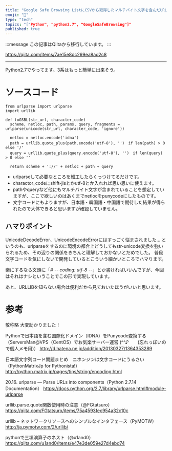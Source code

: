 ```yaml
---
title: "Google Safe Browsing ListにCSVから取得したマルチバイト文字を含んだURLを渡す"
emoji: "📝"
type: "tech"
topics: "["Python", "python2.7", "GoogleSafeBrowsing"]"
published: true
---
```


:::message
この記事はQiitaから移行しています。
:::

https://qiita.com/items/7ae15e8dc299ea8ad2c8

---

Python2.7でやってます。3系はもっと簡単に出来そう。

# ソースコード

```
from urlparse import urlparse
import urllib

def toGSBL(str_url, character_code)
  scheme, netloc, path, params, query, fragments = urlparse(unicode(str_url, character_code, 'ignore'))

  netloc = netloc.encode('idna')
  path = urllib.quote_plus(path.encode('utf-8'), '')　if len(path) > 0 else '/'
  query = urllib.quote_plus(query.encode('utf-8'), '')　if len(query) > 0 else ''

  return scheme + '://' + netloc + path + query
```

- urlparseして必要なところを細工したらくっつけてるだけです。
- charactor_codeにshift-jisとかutf-8とか入れれば思い思いに使えます。
- pathやqueryなど他にもマルチバイト文字が含まれていることを想定していますが、ここで欲しいのはあくまでnetlocをpunycodeにしたものです。
- 文字コードにもよりますが、日本語・韓国語・中国語で期待した結果が得られたので大体できると思いますが確認していません。

## ハマりポイント
UnicodeDecodeError、UnicodeEncodeErrorにはすっごく悩まされました…
というのも、urlparseをするのに環境の都合上どうしてもstr-unicode変換を強いられるため、その辺りの関係をきちんと理解しておかないとだめでした。
普段文字コードを気にしないで開発しているとこういう細かいところでハマります。

楽にするなら文頭に「# -*- coding: utf-8 -*-」とか書ければいいんですが、今回はそれはナシということでこの形で実現しています。

あと、URLLIBを知らない場合は便利だから見ておいたほうがいいと思います。

# 参考
敬称略
大変助かりました！

Pythonで日本語を含む国際化ドメイン（IDNA）をPunycode変換する（ServersMan@VPS（CentOS）でお気楽サーバー運営 (^^♪　　(忘れっぽいので個人メモ用)）
http://d.hatena.ne.jp/addition/20130327/1364353289

日本語文字列コード問題まとめ　ニホンジンは文字コードにうるさい（PythonMatrixJp for Pythonista!）
http://python.matrix.jp/pages/tips/string/encoding.html

20.16. urlparse — Parse URLs into components（Python 2.7.14 Documentation）
https://docs.python.org/2.7/library/urlparse.html#module-urlparse

urllib.parse.quote関数使用時の注意（@FGtatsuro）
https://qiita.com/FGtatsuro/items/75a4593fec954a32c10c

urllib – ネットワークリソースへのシンプルなインタフェース（PyMOTW）
http://ja.pymotw.com/2/urllib/

pythonで三項演算子のネスト（@u1and0）
https://qiita.com/u1and0/items/e47e3de059e27d4ebd74

